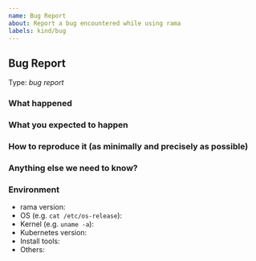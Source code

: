 ```yaml
---
name: Bug Report
about: Report a bug encountered while using rama
labels: kind/bug
---
```


<!-- Please use this template while reporting a bug and provide as much info as possible. Not doing so may result in your bug not being addressed in a timely manner. Thanks!

Please try to use English to describe your issue, or at least provide a snippet of English translation.
-->

Bug Report
---

Type: *bug report*

### What happened

### What you expected to happen

### How to reproduce it (as minimally and precisely as possible)

### Anything else we need to know?

### Environment
- rama version:
- OS (e.g. `cat /etc/os-release`):
- Kernel (e.g. `uname -a`):
- Kubernetes version:
- Install tools:
- Others: